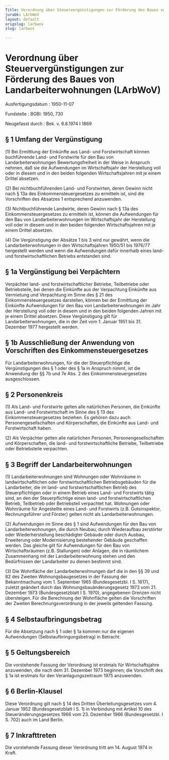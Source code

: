 ```yaml
---
Title: Verordnung über Steuervergünstigungen zur Förderung des Baues von Landarbeiterwohnungen
jurabk: LArbWoV
layout: default
origslug: larbwov
slug: larbwov

---
```


# Verordnung über Steuervergünstigungen zur Förderung des Baues von Landarbeiterwohnungen (LArbWoV)

Ausfertigungsdatum
:   1950-11-07

Fundstelle
:   BGBl: 1950, 730

Neugefasst durch
:   Bek. v. 6.8.1974 I 1869


## § 1 Umfang der Vergünstigung

(1) Bei Ermittlung der Einkünfte aus Land- und Forstwirtschaft können
buchführende Land- und Forstwirte für den Bau von
Landarbeiterwohnungen Bewertungsfreiheit in der Weise in Anspruch
nehmen, daß sie die Aufwendungen im Wirtschaftsjahr der Herstellung
voll oder in diesem und in den beiden folgenden Wirtschaftsjahren mit
je einem Drittel absetzen.

(2) Bei nichtbuchführenden Land- und Forstwirten, deren Gewinn nicht
nach § 13a des Einkommensteuergesetzes zu ermitteln ist, sind die
Vorschriften des Absatzes 1 entsprechend anzuwenden.

(3) Nichtbuchführende Landwirte, deren Gewinn nach § 13a des
Einkommensteuergesetzes zu ermitteln ist, können die Aufwendungen für
den Bau von Landarbeiterwohnungen im Wirtschaftsjahr der Herstellung
voll oder in diesem und in den beiden folgenden Wirtschaftsjahren mit
je einem Drittel absetzen.

(4) Die Vergünstigung der Absätze 1 bis 3 wird nur gewährt, wenn die
Landarbeiterwohnungen in den Wirtschaftsjahren 1950/51 bis 1976/77
hergestellt werden und wenn die Aufwendungen dafür innerhalb eines
land- und forstwirtschaftlichen Betriebs entstanden sind.


## § 1a Vergünstigung bei Verpächtern

Verpächter land- und forstwirtschaftlicher Betriebe, Teilbetriebe oder
Betriebsteile, bei denen die Einkünfte aus der Verpachtung Einkünfte
aus Vermietung und Verpachtung im Sinne des § 21 des
Einkommensteuergesetzes darstellen, können bei der Ermittlung der
Einkünfte Aufwendungen für den Bau von Landarbeiterwohnungen im Jahr
der Herstellung voll oder in diesem und in den beiden folgenden Jahren
mit je einem Drittel absetzen. Diese Vergünstigung gilt für
Landarbeiterwohnungen, die in der Zeit vom 1. Januar 1951 bis 31.
Dezember 1977 hergestellt werden.


## § 1b Ausschließung der Anwendung von Vorschriften des Einkommensteuergesetzes

Für Landarbeiterwohnungen, für die der Steuerpflichtige die
Vergünstigungen des § 1 oder des § 1a in Anspruch nimmt, ist die
Anwendung der §§ 7b und 7e Abs. 2 des Einkommensteuergesetzes
ausgeschlossen.


## § 2 Personenkreis

(1) Als Land- und Forstwirte gelten alle natürlichen Personen, die
Einkünfte aus Land- und Forstwirtschaft im Sinne des § 13 des
Einkommensteuergesetzes beziehen. Es gehören dazu auch
Personengesellschaften und Körperschaften, die Einkünfte aus Land- und
Forstwirtschaft haben.

(2) Als Verpächter gelten alle natürlichen Personen,
Personengesellschaften und Körperschaften, die land- und
forstwirtschaftliche Betriebe, Teilbetriebe oder Betriebsteile
verpachten.


## § 3 Begriff der Landarbeiterwohnungen

(1) Landarbeiterwohnungen sind Wohnungen oder Wohnräume in
landwirtschaftlichen oder forstwirtschaftlichen Betriebsgebäuden für
die Landarbeiter, die im land- und forstwirtschaftlichen Betrieb des
Steuerpflichtigen oder in einem Betrieb eines Land- und Forstwirts
tätig sind, an den der Steuerpflichtige einen land- und
forstwirtschaftlichen Betrieb, Teilbetrieb oder Betriebsteil
verpachtet hat. Wohnungen oder Wohnräume für Angestellte eines Land-
und Forstwirts (z.B. Gutsinspektor, Rechnungsführer und Förster)
gelten nicht als Landarbeiterwohnungen.

(2) Aufwendungen im Sinne des § 1 sind Aufwendungen für den Bau von
Landarbeiterwohnungen, die durch Neubau, durch Wiederaufbau zerstörter
oder Wiederherstellung beschädigter Gebäude oder durch Ausbau,
Erweiterung oder Modernisierung bestehender Gebäude geschaffen werden.
Das gleiche gilt für Aufwendungen für den Bau von Wirtschaftsräumen
(z.B. Stallungen) oder Anlagen, die in räumlichem Zusammenhang mit der
Landarbeiterwohnung stehen und den Bedürfnissen der Landarbeiter zu
dienen bestimmt sind.

(3) Die Wohnfläche der Landarbeiterwohnungen darf die in den §§ 39 und
82 des Zweiten Wohnungsbaugesetzes in der Fassung der Bekanntmachung
vom 1. September 1965 (Bundesgesetzbl. I S. 1617), zuletzt geändert
durch
das Wohnungsbauänderungsgesetz 1973 vom 21. Dezember 1973
(Bundesgesetzblatt I S. 1970),              angegebenen Grenzen nicht
übersteigen. Für die Berechnung der Wohnfläche gelten die Vorschriften
der Zweiten Berechnungsverordnung in der jeweils geltenden Fassung.


## § 4 Selbstaufbringungsbetrag

Für die Absetzung nach § 1 oder § 1a kommen nur die eigenen
Aufwendungen (Selbstaufbringungsbetrag) in Betracht.


## § 5 Geltungsbereich

Die vorstehende Fassung der Verordnung ist erstmals für
Wirtschaftsjahre anzuwenden, die nach dem 31. Dezember 1973 beginnen;
die Vorschrift des § 1a ist erstmals für den Veranlagungszeitraum 1975
anzuwenden.


## § 6 Berlin-Klausel

Diese Verordnung gilt nach § 14 des Dritten Überleitungsgesetzes vom
4\. Januar 1952 (Bundesgesetzblatt I S. 1) in Verbindung mit Artikel 10
des Steueränderungsgesetzes 1966 vom 23. Dezember 1966
(Bundesgesetzbl. I S. 702) auch im Land Berlin.


## § 7 Inkrafttreten

Die vorstehende Fassung dieser Verordnung tritt am 14. August 1974 in
Kraft.

